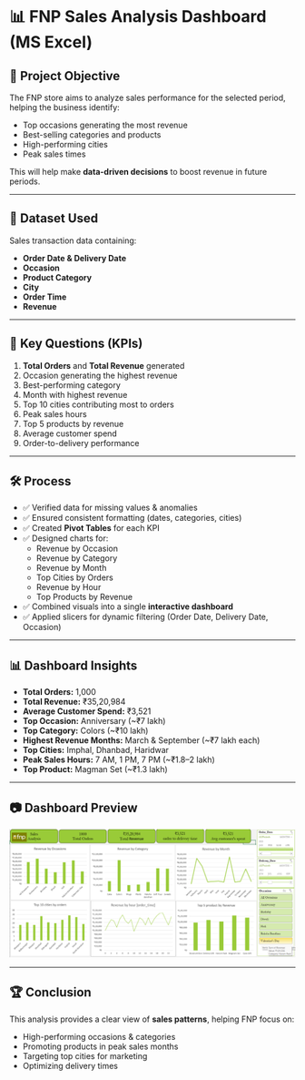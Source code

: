 <h1>📊 FNP Sales Analysis Dashboard (MS Excel)</h1>

## 🎯 Project Objective
The FNP store aims to analyze sales performance for the selected period, helping the business identify:
- Top occasions generating the most revenue
- Best-selling categories and products
- High-performing cities
- Peak sales times  

This will help make **data-driven decisions** to boost revenue in future periods.

---

## 📂 Dataset Used
Sales transaction data containing:
- **Order Date & Delivery Date**
- **Occasion**
- **Product Category**
- **City**
- **Order Time**
- **Revenue**

---

## 📌 Key Questions (KPIs)
1. **Total Orders** and **Total Revenue** generated  
2. Occasion generating the highest revenue  
3. Best-performing category  
4. Month with highest revenue  
5. Top 10 cities contributing most to orders  
6. Peak sales hours  
7. Top 5 products by revenue  
8. Average customer spend  
9. Order-to-delivery performance  

---

## 🛠 Process
- ✅ Verified data for missing values & anomalies  
- ✅ Ensured consistent formatting (dates, categories, cities)  
- ✅ Created **Pivot Tables** for each KPI  
- ✅ Designed charts for:
  - Revenue by Occasion  
  - Revenue by Category  
  - Revenue by Month  
  - Top Cities by Orders  
  - Revenue by Hour  
  - Top Products by Revenue  
- ✅ Combined visuals into a single **interactive dashboard**  
- ✅ Applied slicers for dynamic filtering (Order Date, Delivery Date, Occasion)  

---

## 📊 Dashboard Insights
- **Total Orders:** 1,000  
- **Total Revenue:** ₹35,20,984  
- **Average Customer Spend:** ₹3,521  
- **Top Occasion:** Anniversary (~₹7 lakh)  
- **Top Category:** Colors (~₹10 lakh)  
- **Highest Revenue Months:** March & September (~₹7 lakh each)  
- **Top Cities:** Imphal, Dhanbad, Haridwar  
- **Peak Sales Hours:** 7 AM, 1 PM, 7 PM (~₹1.8–2 lakh)  
- **Top Product:** Magman Set (~₹1.3 lakh)  

---

## 📷 Dashboard Preview
![FNP Sales Dashboard](dashboard_screenshot.png)

---

## 🏆 Conclusion
This analysis provides a clear view of **sales patterns**, helping FNP focus on:
- High-performing occasions & categories  
- Promoting products in peak sales months  
- Targeting top cities for marketing  
- Optimizing delivery times  
